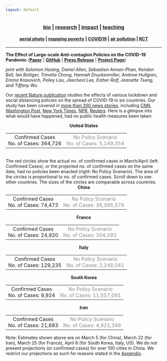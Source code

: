 ```yaml
---
layout: default
---
```


<div align="center">
	<h3>
	<a href="/index.html">bio</a> | <a href="/research.html"><b>research</b></a> | <a href="/impact.html">impact</a> | <a href="/teaching.html">teaching</a><br>
	</h3>
</div>
<div align="center">
	<h4>
	<a href="/research-aerial.html">aerial photo</a> | <a href="/research-jmp.html">mapping poverty</a> | <a href="/research-covid19.html"><b>COVID19</b></a> | <a href="/research-pollution.html">air pollution</a> | <a href="/research-rct.html">RCT</a>
	</h4>
</div>

----

__The Effect of Large-scale Anti-contagion Policies on the COVID-19 Pandemic__ ([__Paper__](https://www.nature.com/articles/s41586-020-2404-8) &#124; [__GitHub__](https://github.com/bolliger32/gpl-covid) &#124; [__Press Release__](https://news.berkeley.edu/2020/06/08/emergency-covid-19-measures-prevented-more-than-500-million-infections-study-finds/) &#124; [__Project Page__](http://www.globalpolicy.science/covid19))

_joint with Solomon Hsiang, Daniel Allen, Sébastien Annan-Phan, Kendon Bell, Ian Bolliger, Trinetta Chong, Hannah Druckenmiller, Andrew Hultgren, Emma Krasovich, Peiley Lau, Jaecheol Lee, Esther Rolf, Jeanette Tseng, and Tiffany Wu_

Our [recent Nature publication](https://www.nature.com/articles/s41586-020-2404-8) studies the effects of various lockdown and social distancing policies on the spread of COVID-19 in six countries. Our study has been covered in [more than 200 news stories](https://www.altmetric.com/details/83468553/news), including [CNN](https://edition.cnn.com/2020/06/08/health/coronavirus-shutdowns-effective-study-wellness-bn/index.html), [Washington Post](https://www.washingtonpost.com/health/2020/06/08/shutdowns-prevented-60-million-coronavirus-infections-us-study-finds/), [New York Times](https://www.nytimes.com/reuters/2020/06/08/world/europe/08reuters-health-coronavirus-lockdowns.html), [NPR](https://www.npr.org/2020/06/09/872711012/coronavirus-lockdowns-saved-millions-of-lives-journal-nature-reports), [Reuters](https://www.reuters.com/article/us-health-coronavirus-lockdowns/lockdowns-may-have-averted-3-million-deaths-in-europe-by-curbing-covid-19-study-idUSKBN23F1G3). Here is a glimpse into what would have happened, had no public health measures been taken.

<div id='research-covid19-nav-USA' align="center">
<b>United States</b>
<table>
  <tr>
    <td id='p' style='text-align: center; cursor: pointer;'>Confirmed Cases<br>No. of Cases: 364,726</td>
    <td id='n' style='text-align: center; opacity: 0.5; cursor: pointer;'>No Policy Scenario<br>No. of Cases: 5,149,354</td>
  </tr>
</table>
</div>
<div id='research-covid19-maps-USA'></div>
<br>
The red circles show the actual no. of confirmed cases in March/April (left: Confirmed Cases), or the projected no. of confirmed cases on the same date, had no policies been enacted (right: No Policy Scenario). The area of the circles is proportional to no. of confirmed cases. Scroll down to see other countries. The sizes of the circles are comparable across countries.

<div id='research-covid19-nav-CHN' align="center">
<b>China</b>
<table>
  <tr>
    <td id='p' style='text-align: center; cursor: pointer;'>Confirmed Cases<br>No. of Cases: 74,473</td>
    <td id='n' style='text-align: center; opacity: 0.5; cursor: pointer;'>No Policy Scenario<br>No. of Cases: 36,395,576</td>
  </tr>
</table>
</div>
<div id='research-covid19-maps-CHN'></div>

<div id='research-covid19-nav-FRA' align="center">
<b>France</b>
<table>
  <tr>
    <td id='p' style='text-align: center; cursor: pointer;'>Confirmed Cases<br>No. of Cases: 24,920</td>
    <td id='n' style='text-align: center; opacity: 0.5; cursor: pointer;'>No Policy Scenario<br>No. of Cases: 304,093</td>
  </tr>
</table>
</div>
<div id='research-covid19-maps-FRA'></div>

<div id='research-covid19-nav-ITA' align="center">
<b>Italy</b>
<table>
  <tr>
    <td id='p' style='text-align: center; cursor: pointer;'>Confirmed Cases<br>No. of Cases: 129,235</td>
    <td id='n' style='text-align: center; opacity: 0.5; cursor: pointer;'>No Policy Scenario<br>No. of Cases: 2,248,041</td>
  </tr>
</table>
</div>
<div id='research-covid19-maps-ITA'></div>

<div id='research-covid19-nav-KOR' align="center">
<b>South Korea</b>
<table>
  <tr>
    <td id='p' style='text-align: center; cursor: pointer;'>Confirmed Cases<br>No. of Cases: 9,924</td>
    <td id='n' style='text-align: center; opacity: 0.5; cursor: pointer;'>No Policy Scenario<br>No. of Cases: 11,557,091</td>
  </tr>
</table>
</div>
<div id='research-covid19-maps-KOR'></div>

<div id='research-covid19-nav-IRN' align="center">
<b>Iran</b>
<table>
  <tr>
    <td id='p' style='text-align: center; cursor: pointer;'>Confirmed Cases<br>No. of Cases: 21,683</td>
    <td id='n' style='text-align: center; opacity: 0.5; cursor: pointer;'>No Policy Scenario<br>No. of Cases: 4,921,398</td>
  </tr>
</table>
</div>
<div id='research-covid19-maps-IRN'></div>

Note: Estimates shown above are on March 5 (for China), March 22 (for Iran), March 25 (for France), April 6 (for South Korea, Italy, US). We do not present projections (or confirmed cases) for over 100 cities in China. We restrict our projections as such for reasons stated in the [Appendix](https://static-content.springer.com/esm/art%3A10.1038%2Fs41586-020-2404-8/MediaObjects/41586_2020_2404_MOESM1_ESM.pdf).

<script src="/assets/js/research-covid19-maps.js"></script>
